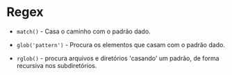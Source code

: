 # Regex
  
- `match()` - Casa o caminho com o padrão dado.
  
- `glob('pattern')` - Procura os elementos que casam com o padrão dado.
  
- `rglob()` - procura arquivos e diretórios 'casando' um padrão, de forma recursiva nos subdiretórios.
  